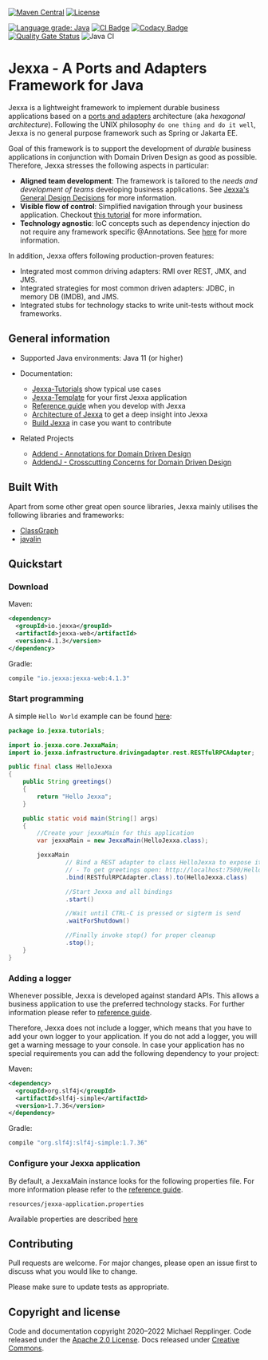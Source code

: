 [![Maven Central](https://img.shields.io/maven-central/v/io.jexxa/jexxa)](https://maven-badges.herokuapp.com/maven-central/io.jexxa/jexxa/) [![License](https://img.shields.io/badge/License-Apache%202.0-blue.svg)](https://opensource.org/licenses/Apache-2.0)

[![Language grade: Java](https://img.shields.io/lgtm/grade/java/g/jexxa-projects/Jexxa.svg?logo=lgtm&logoWidth=18)](https://lgtm.com/projects/g/jexxa-projects/Jexxa/context:java)
[![CI Badge](https://api.codiga.io/project/32124/score/svg)](https://app.codiga.io/public/project/32124/Jexxa/dashboard)
[![Codacy Badge](https://app.codacy.com/project/badge/Grade/b6c1680824ef4ac5914c40073242dc86)](https://www.codacy.com/gh/repplix/Jexxa/dashboard?utm_source=github.com&amp;utm_medium=referral&amp;utm_content=repplix/Jexxa&amp;utm_campaign=Badge_Grade)
[![Quality Gate Status](https://sonarcloud.io/api/project_badges/measure?project=io.jexxa%3Ajexxa&metric=alert_status)](https://sonarcloud.io/dashboard?id=io.jexxa%3Ajexxa)
 ![Java CI](https://github.com/jexxa-projects/Jexxa/workflows/Java%20CI/badge.svg)

# Jexxa - A Ports and Adapters Framework for Java

Jexxa is a lightweight framework to implement durable business applications based on a [ports and adapters](https://herbertograca.com/2017/11/16/explicit-architecture-01-ddd-hexagonal-onion-clean-cqrs-how-i-put-it-all-together/) architecture (aka _hexagonal architecture_). Following the UNIX philosophy `do one thing and do it well`, Jexxa is no general purpose framework such as Spring or Jakarta EE. 

Goal of this framework is to support the development of _durable_ business applications in conjunction with Domain Driven Design as good as possible. Therefore, Jexxa stresses the following aspects in particular:

*   **Aligned team development**: The framework is tailored to the _needs and development of teams_ developing business applications. See [Jexxa's General Design Decisions](https://jexxa-projects.github.io/Jexxa/jexxa_architecture.html#_general_design_decisions) for more information. 
*   **Visible flow of control**: Simplified navigation through your business application. Checkout [this tutorial](https://github.com/jexxa-projects/JexxaTutorials/blob/main/TimeService/README-FlowOfControl.md) for more information.      
*   **Technology agnostic**: IoC concepts such as dependency injection do not require any framework specific @Annotations. See [here](https://jexxa-projects.github.io/Jexxa/jexxa_architecture.html#_ioc_without_annotations) for more information.  

In addition, Jexxa offers following production-proven features:    

*   Integrated most common driving adapters: RMI over REST, JMX, and JMS. 
*   Integrated strategies for most common driven adapters: JDBC, in memory DB (IMDB), and JMS. 
*   Integrated stubs for technology stacks to write unit-tests without mock frameworks.  

## General information

*   Supported Java environments: Java 11 (or higher)

*   Documentation: 
    *   [Jexxa-Tutorials](https://github.com/jexxa-projects/JexxaTutorials) show typical use cases
    *   [Jexxa-Template](https://github.com/jexxa-projects/JexxaTemplate) for your first Jexxa application
    *   [Reference guide](https://jexxa-projects.github.io/Jexxa/jexxa_reference.html) when you develop with Jexxa
    *   [Architecture of Jexxa](https://jexxa-projects.github.io/Jexxa/jexxa_architecture.html) to get a deep insight into Jexxa
    *   [Build Jexxa](docs/BUILD.md) in case you want to contribute 

*   Related Projects
    *   [Addend - Annotations for Domain Driven Design](https://github.com/jexxa-projects/Addend)
    *   [AddendJ - Crosscutting Concerns for Domain Driven Design](https://github.com/jexxa-projects/Addendj)
## Built With

Apart from some other great open source libraries, Jexxa mainly utilises the following libraries and frameworks:

*   [ClassGraph](https://github.com/classgraph/classgraph)
*   [javalin](http://javalin.io/)

## Quickstart

### Download

Maven:
```xml
<dependency>
  <groupId>io.jexxa</groupId>
  <artifactId>jexxa-web</artifactId>
  <version>4.1.3</version>
</dependency> 
```

Gradle:

```groovy
compile "io.jexxa:jexxa-web:4.1.3"
``` 
 
### Start programming 

A simple ``Hello World`` example can be found [here](https://github.com/jexxa-projects/JexxaTutorials/tree/main/HelloJexxa):  

```java     
package io.jexxa.tutorials;

import io.jexxa.core.JexxaMain;
import io.jexxa.infrastructure.drivingadapter.rest.RESTfulRPCAdapter;

public final class HelloJexxa
{
    public String greetings()
    {
        return "Hello Jexxa";
    }

    public static void main(String[] args)
    {
        //Create your jexxaMain for this application
        var jexxaMain = new JexxaMain(HelloJexxa.class);

        jexxaMain
                // Bind a REST adapter to class HelloJexxa to expose its methods
                // - To get greetings open: http://localhost:7500/HelloJexxa/greetings
                .bind(RESTfulRPCAdapter.class).to(HelloJexxa.class)

                //Start Jexxa and all bindings
                .start()

                //Wait until CTRL-C is pressed or sigterm is send
                .waitForShutdown()

                //Finally invoke stop() for proper cleanup
                .stop();
    }
}
```    

### Adding a logger
Whenever possible, Jexxa is developed against standard APIs. This allows a business application to use the preferred 
technology stacks. For further information please refer to [reference guide](https://jexxa-projects.github.io/Jexxa/jexxa_reference.html#_jexxa_modules).

Therefore, Jexxa does not include a logger, which means that you have to add your own logger to your application. If you
do not add a logger, you will get a warning message to your console. In case your application has no special 
requirements you can add the following dependency to your project:

Maven: 
```xml
<dependency>
  <groupId>org.slf4j</groupId>
  <artifactId>slf4j-simple</artifactId>
  <version>1.7.36</version>
</dependency>
```                                   

Gradle:
```groovy
compile "org.slf4j:slf4j-simple:1.7.36"
``` 

### Configure your Jexxa application  

By default, a JexxaMain instance looks for the following properties file. For more information please refer to the 
[reference guide](https://jexxa-projects.github.io/Jexxa/jexxa_reference.html#_application_configuration). 

```maven
resources/jexxa-application.properties
```                                   

Available properties are described [here](https://github.com/jexxa-projects/Jexxa/blob/master/jexxa-web/src/test/resources/jexxa-application.properties)

## Contributing

Pull requests are welcome. For major changes, please open an issue first to discuss what you would like to change.

Please make sure to update tests as appropriate.

## Copyright and license

Code and documentation copyright 2020–2022 Michael Repplinger. Code released under the [Apache 2.0 License](LICENSE). Docs released under [Creative Commons](https://creativecommons.org/licenses/by/3.0/).
